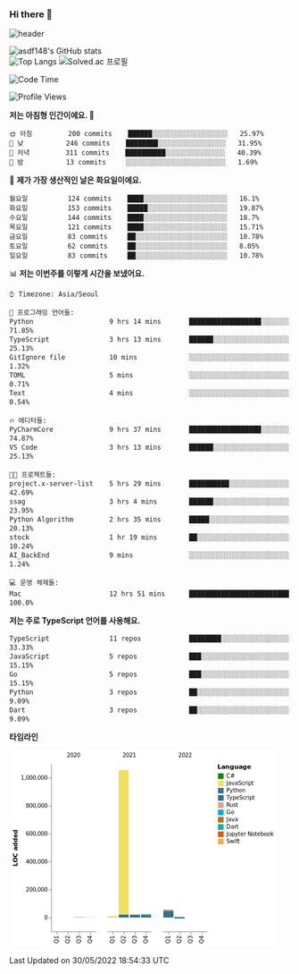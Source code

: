 ### Hi there 👋

![header](https://capsule-render.vercel.app/api?type=shark&color=gradient&height=300&section=header&text=asdf148&fontSize=90)

![asdf148's GitHub stats](https://github-readme-stats.vercel.app/api?username=asdf148&show_icons=true&theme=midnight-purple)<br>
![Top Langs](https://github-readme-stats.vercel.app/api/top-langs/?username=asdf148&layout=compact&theme=midnight-purple&langs_count=10)
![Solved.ac 프로필](http://mazassumnida.wtf/api/v2/generate_badge?boj=eldldk)

<!--
**asdf148/asdf148** is a ✨ _special_ ✨ repository because its `README.md` (this file) appears on your GitHub profile.

Here are some ideas to get you started:

- 🔭 I’m currently working on ...
- 🌱 I’m currently learning ...
- 👯 I’m looking to collaborate on ...
- 🤔 I’m looking for help with ...
- 💬 Ask me about ...
- 📫 How to reach me: ...
- 😄 Pronouns: ...
- ⚡ Fun fact: ...
-->

<!--START_SECTION:waka-->
![Code Time](http://img.shields.io/badge/Code%20Time-20%20hrs%2017%20mins-blue)

![Profile Views](http://img.shields.io/badge/Profile%20Views-47-blue)

**저는 아침형 인간이에요. 🐤** 

```text
🌞 아침         200 commits    ██████░░░░░░░░░░░░░░░░░░░   25.97% 
🌆 낮　         246 commits    ████████░░░░░░░░░░░░░░░░░   31.95% 
🌃 저녁         311 commits    ██████████░░░░░░░░░░░░░░░   40.39% 
🌙 밤　         13 commits     ░░░░░░░░░░░░░░░░░░░░░░░░░   1.69%

```
📅 **제가 가장 생산적인 날은 화요일이에요.** 

```text
월요일          124 commits    ████░░░░░░░░░░░░░░░░░░░░░   16.1% 
화요일          153 commits    █████░░░░░░░░░░░░░░░░░░░░   19.87% 
수요일          144 commits    ████░░░░░░░░░░░░░░░░░░░░░   18.7% 
목요일          121 commits    ████░░░░░░░░░░░░░░░░░░░░░   15.71% 
금요일          83 commits     ██░░░░░░░░░░░░░░░░░░░░░░░   10.78% 
토요일          62 commits     ██░░░░░░░░░░░░░░░░░░░░░░░   8.05% 
일요일          83 commits     ██░░░░░░░░░░░░░░░░░░░░░░░   10.78%

```


📊 **저는 이번주를 이렇게 시간을 보냈어요.** 

```text
⌚︎ Timezone: Asia/Seoul

💬 프로그래밍 언어들: 
Python                   9 hrs 14 mins       ██████████████████░░░░░░░   71.85% 
TypeScript               3 hrs 13 mins       ██████░░░░░░░░░░░░░░░░░░░   25.13% 
GitIgnore file           10 mins             ░░░░░░░░░░░░░░░░░░░░░░░░░   1.32% 
TOML                     5 mins              ░░░░░░░░░░░░░░░░░░░░░░░░░   0.71% 
Text                     4 mins              ░░░░░░░░░░░░░░░░░░░░░░░░░   0.54%

🔥 에디터들: 
PyCharmCore              9 hrs 37 mins       ██████████████████░░░░░░░   74.87% 
VS Code                  3 hrs 13 mins       ██████░░░░░░░░░░░░░░░░░░░   25.13%

🐱‍💻 프로젝트들: 
project.x-server-list    5 hrs 29 mins       ██████████░░░░░░░░░░░░░░░   42.69% 
ssag                     3 hrs 4 mins        ██████░░░░░░░░░░░░░░░░░░░   23.95% 
Python Algorithm         2 hrs 35 mins       █████░░░░░░░░░░░░░░░░░░░░   20.13% 
stock                    1 hr 19 mins        ██░░░░░░░░░░░░░░░░░░░░░░░   10.24% 
AI_BackEnd               9 mins              ░░░░░░░░░░░░░░░░░░░░░░░░░   1.24%

💻 운영 체제들: 
Mac                      12 hrs 51 mins      █████████████████████████   100.0%

```

**저는 주로 TypeScript 언어를 사용해요.** 

```text
TypeScript               11 repos            ████████░░░░░░░░░░░░░░░░░   33.33% 
JavaScript               5 repos             ███░░░░░░░░░░░░░░░░░░░░░░   15.15% 
Go                       5 repos             ███░░░░░░░░░░░░░░░░░░░░░░   15.15% 
Python                   3 repos             ██░░░░░░░░░░░░░░░░░░░░░░░   9.09% 
Dart                     3 repos             ██░░░░░░░░░░░░░░░░░░░░░░░   9.09%

```


**타임라인**

![Chart not found](https://raw.githubusercontent.com/asdf148/asdf148/main/charts/bar_graph.png) 


 Last Updated on 30/05/2022 18:54:33 UTC
<!--END_SECTION:waka-->
